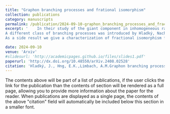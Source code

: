 ```yaml
---
title: "Graphon branching processes and frational isomorphism"
collection: publications
category: manuscripts
permalink: /publication/2024-09-10-graphon_branching_processes_and_fractional_isomorphism
excerpt: '    In their study of the giant component in inhomogeneous random graphs, Bollobás, Janson, and Riordan introduced a class of branching processes parametrized by a possibly unbounded graphon. We prove that two such branching processes have the same distribution if and only if the corresponding graphons are fractionally isomorphic, a notion introduced by Grebík and Rocha.
A different class of branching processes was introduced by Hladký, Nachmias, and Tran in relation to uniform spanning trees in finite graphs approximating a given connected graphon. We prove that two such branching processes have the same distribution if and only if the corresponding graphons are fractionally isomorphic up to scalar multiple. Combined with a recent result of Archer and Shalev, this implies that if uniform spanning trees of two dense graphs have a similar local structure, they have a similar scaling limit.
As a side result we give a characterization of fractional isomorphism for graphs as well as graphons in terms of their connected components.'

date: 2024-09-10
venue: 'Arxiv'
#slidesurl: 'http://academicpages.github.io/files/slides1.pdf'
paperurl: 'http://dx.doi.org/10.48550/arXiv.2408.02528'
citation: 'Hladký, J., Hng, E.K.,Limbach, A.M.Graphon branching processes and frational isomorphism. http://dx.doi.org/10.48550/arXiv.2408.02528'
---
```


The contents above will be part of a list of publications, if the user clicks the link for the publication than the contents of section will be rendered as a full page, allowing you to provide more information about the paper for the reader. When publications are displayed as a single page, the contents of the above "citation" field will automatically be included below this section in a smaller font.